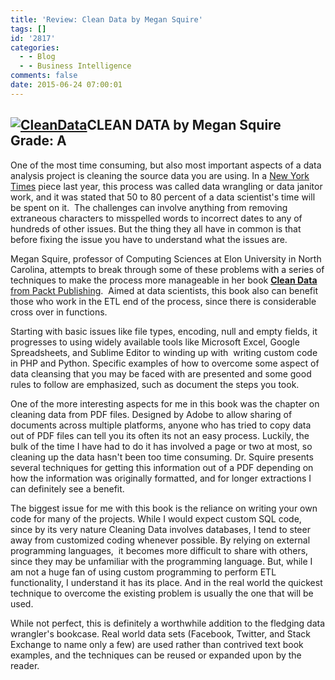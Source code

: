 ```yaml
---
title: 'Review: Clean Data by Megan Squire'
tags: []
id: '2817'
categories:
  - - Blog
  - - Business Intelligence
comments: false
date: 2015-06-24 07:00:01
---
```


## [![CleanData](http://edpflager.com/wp-content/uploads/2015/06/CleanData-243x300.png)](http://edpflager.com/wp-content/uploads/2015/06/CleanData.png)CLEAN DATA by Megan Squire Grade: A

One of the most time consuming, but also most important aspects of a data analysis project is cleaning the source data you are using. In a [New York Times](http://www.nytimes.com/2014/08/18/technology/for-big-data-scientists-hurdle-to-insights-is-janitor-work.html?_r=0) piece last year, this process was called data wrangling or data janitor work, and it was stated that 50 to 80 percent of a data scientist's time will be spent on it.  The challenges can involve anything from removing extraneous characters to misspelled words to incorrect dates to any of hundreds of other issues. But the thing they all have in common is that before fixing the issue you have to understand what the issues are.

Megan Squire, professor of Computing Sciences at Elon University in North Carolina, attempts to break through some of these problems with a series of techniques to make the process more manageable in her book [**Clean Data** from Packt Publishing](https://www.packtpub.com/big-data-and-business-intelligence/clean-data).  Aimed at data scientists, this book also can benefit those who work in the ETL end of the process, since there is considerable cross over in functions.
<!-- more -->
Starting with basic issues like file types, encoding, null and empty fields, it progresses to using widely available tools like Microsoft Excel, Google Spreadsheets, and Sublime Editor to winding up with  writing custom code in PHP and Python. Specific examples of how to overcome some aspect of data cleansing that you may be faced with are presented and some good rules to follow are emphasized, such as document the steps you took.

One of the more interesting aspects for me in this book was the chapter on cleaning data from PDF files. Designed by Adobe to allow sharing of documents across multiple platforms, anyone who has tried to copy data out of PDF files can tell you its often its not an easy process. Luckily, the bulk of the time I have had to do it has involved a page or two at most, so cleaning up the data hasn't been too time consuming. Dr. Squire presents several techniques for getting this information out of a PDF depending on how the information was originally formatted, and for longer extractions I can definitely see a benefit.

The biggest issue for me with this book is the reliance on writing your own code for many of the projects. While I would expect custom SQL code, since by its very nature Cleaning Data involves databases, I tend to steer away from customized coding whenever possible. By relying on external programming languages,  it becomes more difficult to share with others, since they may be unfamiliar with the programming language. But, while I am not a huge fan of using custom programming to perform ETL functionality, I understand it has its place. And in the real world the quickest technique to overcome the existing problem is usually the one that will be used.

While not perfect, this is definitely a worthwhile addition to the fledging data wrangler's bookcase. Real world data sets (Facebook, Twitter, and Stack Exchange to name only a few) are used rather than contrived text book examples, and the techniques can be reused or expanded upon by the reader.